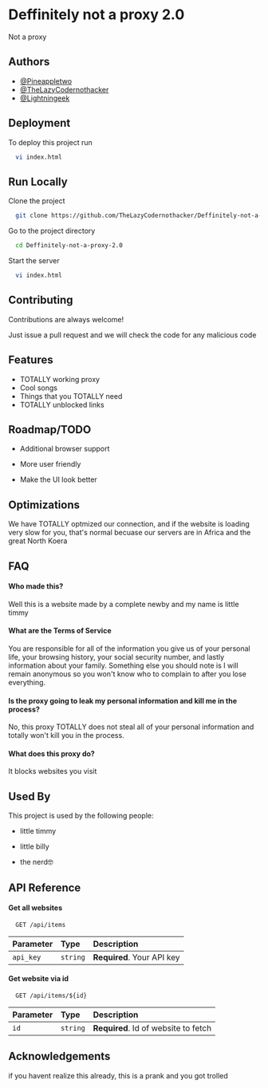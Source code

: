 
# Deffinitely not a proxy 2.0

Not a proxy


## Authors

- [@Pineappletwo](https://github.com/Pineappletwo1)
- [@TheLazyCodernothacker](https://github.com/TheLazyCodernothacker)
- [@Lightningeek](https://github.com/Lightningeek)

## Deployment

To deploy this project run

```bash
  vi index.html
```


## Run Locally

Clone the project

```bash
  git clone https://github.com/TheLazyCodernothacker/Deffinitely-not-a-proxy-2.0
```

Go to the project directory

```bash
  cd Deffinitely-not-a-proxy-2.0
```

Start the server

```bash
  vi index.html
```


## Contributing

Contributions are always welcome!

Just issue a pull request and we will check the code for any malicious code


## Features

- TOTALLY working proxy
- Cool songs
- Things that you TOTALLY need
- TOTALLY unblocked links

## Roadmap/TODO

- Additional browser support

- More user friendly

- Make the UI look better


## Optimizations

We have TOTALLY optmized our connection, and if the website is loading very slow for you, that's normal becuase our servers are in Africa and the great North Koera


## FAQ

#### Who made this?

Well this is a website made by a complete newby and my name is little timmy

#### What are the Terms of Service

You are responsible for all of the information you give us of your personal life, your browsing history, your social security number, and lastly information about your family. Something else you should note is I will remain anonymous so you won't know who to complain to after you lose everything.

#### Is the proxy going to leak my personal information and kill me in the process?

No, this proxy TOTALLY does not steal all of your personal information and totally won't kill you in the process.

#### What does this proxy do?

It blocks websites you visit

## Used By

This project is used by the following people:

- little timmy

- little billy

- the nerd🤓



## API Reference

#### Get all websites

```http
  GET /api/items
```

| Parameter | Type     | Description                |
| :-------- | :------- | :------------------------- |
| `api_key` | `string` | **Required**. Your API key |

#### Get website via id

```http
  GET /api/items/${id}
```

| Parameter | Type     | Description                       |
| :-------- | :------- | :-------------------------------- |
| `id`      | `string` | **Required**. Id of website to fetch |




## Acknowledgements

if you havent realize this already, this is a prank and you got trolled

